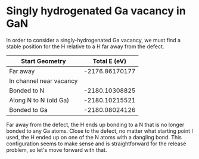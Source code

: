 # Singly hydrogenated Ga vacancy in GaN

In order to consider a singly-hydrogenated Ga vacancy, we must find a stable position for the H relative to a H far away from the defect. 

| Start Geometry | Total E (eV) |
|------|------------|
| Far away | -2176.86170177 |
| In channel near vacancy | | 
| Bonded to N | -2180.10308825 |
| Along N to N (old Ga) | -2180.10215521 |
| Bonded to Ga | -2180.08024126 |

Far away from the defect, the H ends up bonding to a N that is no longer bonded to any Ga atoms. Close to the defect, no matter what starting point I used, the H ended up on one of the N atoms with a dangling bond. This configuration seems to make sense and is straightforward for the release problem, so let's move forward with that.